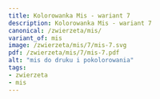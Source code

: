 ```yaml
---
title: Kolorowanka Mis - wariant 7
description: Kolorowanka Mis - wariant 7
canonical: /zwierzeta/mis/
variant_of: mis
image: /zwierzeta/mis/7/mis-7.svg
pdf: /zwierzeta/mis/7/mis-7.pdf
alt: "mis do druku i pokolorowania"
tags:
- zwierzeta
- mis
---
```


